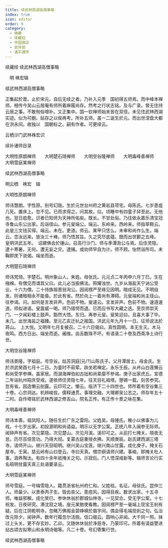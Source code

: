 ```yaml
---
title: 续武林西湖高僧事略
index: true
icon: editor
order: 9
category:
  - 佛藏
  - 续藏经
  - 中国撰述
  - 史传部
  - 诸宗通传
---
```


续藏经   续武林西湖高僧事略  

　明 袾宏辑  

 续武林西湖高僧事略  

正集起於晋。止於宋元。自后无续之者。乃补入元季　国初得五师焉。而中峰本禅师。相传今吴山云居庵有师所着麻履尚存。然考之行状志铭。及与广录。曾无住持云居之事。不敢徇俗增补。又正集中。国一钦禅师始末皆在双径。未见住武林西湖实迹。似为可删。姑存之以俟再考。所补五师。虽一二诞生於元。而出世涅盘大都在洪永间。故独以　国朝标之。嗣有作者。可更续云。  

云栖沙门武林袾宏识  

续补诸师目录  

大明性原朗禅师　　大明楚石琦禅师　　大明空谷隆禅师　　大明毒峰善禅师　　大明雪庭某禅师  

续武林西湖高僧事略  

明云栖　袾宏　辑  

大明性原朗禅师  

师讳慧朗。字性原。别号幻隐。生於元世台州府之黄岩县项宅。母陈氏。七岁患疽几死。置床上。忽不见。已而求得之。问其故。曰。顷睡中有四童子舁至此。无他也。翌日疽愈。识者已知师为天神所佑矣。既长。不甘处俗。乃往依永嘉乐清宝冠寺鲁山东公出家。后诣径山。参元叟端公。端云。东岭来。西岭来。师指草鞋云。此是三文钱买得。端云。未在。更道。师云。某甲只恁么。未审和尚作么生。端云。念汝远来。放汝三十棒。师乃悟其旨。久之究尽底蕴。既而出世鄞之五峰。　皇明洪武五年。　诏建佛会於锺山。召高行沙门。师与季潭泐公与焉。后住灵隐。逮十寒暑。无何。遭无妄之灾。逮捕。或劝师早自为计。师不顾。怡然诣所司。未鞠即庑下说偈。端坐而逝。  

大明楚石琦禅师  

师讳梵琦。字楚石。明州象山人。朱姓。母张氏。元元贞二年丙申六月丁巳。生在襁褓。有僧见而谓其父曰。此儿必当振佛法。照耀浊世。九岁从海盐天宁讷公受业。十六为僧。二十侍族祖晋翁洵公。因阅楞严至缘见因明。暗成无见。不明自发。则诸暗相永不能昏。於此有省。然於向上一着尚有滞碍。元叟端和尚主径山。往参谒。问。如何是言发非声。色前不物。叟遽云。言发非声。色前不物。速道速道。师拟进语。叟震威一喝。师乃错愕而退。已而应书写大藏之选。至京师崇天门。一夕闻彩楼上鼓声。豁然大悟。东归。再参元叟。叟笑迎曰。且喜大事了毕。未几。出世海盐之福臻。至元乙亥迁杭之报国。洪武元年九月十一日。征师说法於蒋山。　上大悦。又明年七月复被召。二十六日偈曰。真性圆明。本无生灭。木马夜鸣。西方日出。端坐而逝。阇维。齿舌数珠不坏。有语录二十卷及西斋净土诗行世。  

大明空谷隆禅师  

师讳景隆。字祖庭。号空谷。姑苏洞庭[元/?]山陈氏子。父月潭居士。母金氏。生於洪武癸酉七月十二日。为童时不茹荤。趺坐若禅定。永乐壬辰。从弁山白莲懒云和尚受学参禅。虽家居。而湖海禅伯如古拙和尚辈靡不参谒。庚子出家虎丘。宣德二年诣杭州昭庆受戒。遂依师住灵隐七年。往天目礼祖塔。憩锡一载。刻苦参究。忽有省。因造懒云剖露。云印可之。懒云。临济下二十四世也。师所着有空谷集三十卷。心宗洞达。机辨峻拔。儒释通贯。事理交融。大理卿吴公志之。师存年五十二时。自作塔铭於武林西湖之修吉山。院名正传。有正传十景之咏在集。  

大明毒峰善禅师  

师讳本善。祖凤阳人。随任生於广东之雷阳。父姓吴。母锺氏。稚小以佛事为儿戏。十七岁出家。初投源明和尚请益。明示以无字公案。正统八年入闽参无际师。闻钟声有省。次见蒙隐。次见楚山。次见月溪。溪印可之。从前打七掩关。晓夜无怠。历尽百倍苦功。乃得大彻。复蒙古庭重授衣拂。天顺庚辰。赵氏建西湖三塔寺。请师开山。继兴天目昭明。继兴吴山宝莲。继兴南山甘露。成化庚子。掩关石屋寺。壬寅。慈云岭有山曰登云。寺曰天真。僧宗纲请师兴建。事峻。即掩关杜人事。涵养陶汰。有四十余年祇掩关之句。示寂后。门人悟深戒新等。辑师言论行实名昭明甘露天真三处语要录云。  

大明雪庭某禅师  

师号雪庭。一号梅雪隐人。籍贯浙省杭州府仁和。父姓桂。名征。母徐氏。昆仲三人。师最少。以景泰丙子生。毁齿丧父。患痘风。因得目疾。数求出家。十五寻师。唯益邪解。成化癸巳。参休休翁於郡城仙林寺。一见契合。受无字公案。十七祝发。日夜研究。滞沈寂之境。座元某勉使看教。因阅楞严至一毫端上现宝王剎有疑。后在江阴乾明寺。忽睹万佛阁金碧峥嵘於眉宇间。偶会得毛端现剎之句。弘治改元除夕。闻钟声。数年行履忽尔活脱。信口偈云。圆响心非闻。大千同一照。抹过上头关。更不存玄妙。乙卯。又随休休翁於净慈寺。乃蒙印可。所着有请益警进拈古颂古拟寒山和永明诗偈等。凡二十卷。号幻寄集行世。  

续武林西湖高僧事略  
